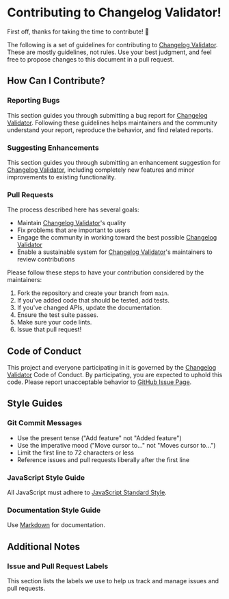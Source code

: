 # Contributing to Changelog Validator!

First off, thanks for taking the time to contribute! 🎉

The following is a set of guidelines for contributing to [Changelog Validator](https://github.com/crajapakshe/changelog-validator). These are mostly guidelines, not rules. Use your best judgment, and feel free to propose changes to this document in a pull request.

## How Can I Contribute?

### Reporting Bugs

This section guides you through submitting a bug report for [Changelog Validator](https://github.com/crajapakshe/changelog-validator). Following these guidelines helps maintainers and the community understand your report, reproduce the behavior, and find related reports.

### Suggesting Enhancements

This section guides you through submitting an enhancement suggestion for [Changelog Validator](https://github.com/crajapakshe/changelog-validator), including completely new features and minor improvements to existing functionality.

### Pull Requests

The process described here has several goals:

- Maintain [Changelog Validator](https://github.com/crajapakshe/changelog-validator)'s quality
- Fix problems that are important to users
- Engage the community in working toward the best possible [Changelog Validator](https://github.com/crajapakshe/changelog-validator)
- Enable a sustainable system for [Changelog Validator](https://github.com/crajapakshe/changelog-validator)'s maintainers to review contributions

Please follow these steps to have your contribution considered by the maintainers:

1. Fork the repository and create your branch from `main`.
2. If you've added code that should be tested, add tests.
3. If you've changed APIs, update the documentation.
4. Ensure the test suite passes.
5. Make sure your code lints.
6. Issue that pull request!

## Code of Conduct

This project and everyone participating in it is governed by the [Changelog Validator](https://github.com/crajapakshe/changelog-validator) Code of Conduct. By participating, you are expected to uphold this code. Please report unacceptable behavior to [GitHub Issue Page](https://github.com/crajapakshe/changelog-validator/issues).

## Style Guides

### Git Commit Messages

- Use the present tense ("Add feature" not "Added feature")
- Use the imperative mood ("Move cursor to..." not "Moves cursor to...")
- Limit the first line to 72 characters or less
- Reference issues and pull requests liberally after the first line

### JavaScript Style Guide

All JavaScript must adhere to [JavaScript Standard Style](https://standardjs.com/).

### Documentation Style Guide

Use [Markdown](https://daringfireball.net/projects/markdown) for documentation.

## Additional Notes

### Issue and Pull Request Labels

This section lists the labels we use to help us track and manage issues and pull requests.